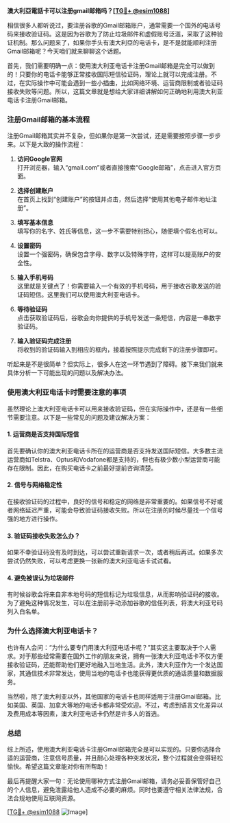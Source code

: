 **澳大利亞電話卡可以注册gmail邮箱吗？[[TG💪+ @esim1088](https://t.me/s/esim1088)]**

相信很多人都听说过，要注册谷歌的Gmail邮箱账户，通常需要一个国外的电话号码来接收验证码。这是因为谷歌为了防止垃圾邮件和虚假账号泛滥，采取了这种验证机制。那么问题来了，如果你手头有澳大利亞的电话卡，是不是就能顺利注册Gmail邮箱呢？今天咱们就来聊聊这个话题。

首先，我们需要明确一点：使用澳大利亚电话卡注册Gmail邮箱是完全可以做到的！只要你的电话卡能够正常接收国际短信验证码，理论上就可以完成注册。不过，在实际操作中可能会遇到一些小插曲，比如网络环境、运营商限制或者验证码接收失败等问题。所以，这篇文章就是想给大家详细讲解如何正确地利用澳大利亚电话卡注册Gmail邮箱。

### 注册Gmail邮箱的基本流程

注册Gmail邮箱其实并不复杂，但如果你是第一次尝试，还是需要按照步骤一步步来。以下是大致的操作流程：

1. **访问Google官网**  
   打开浏览器，输入“gmail.com”或者直接搜索“Google邮箱”，点击进入官方页面。

2. **选择创建账户**  
   在首页上找到“创建账户”的按钮并点击，然后选择“使用其他电子邮件地址注册”。

3. **填写基本信息**  
   填写你的名字、姓氏等信息，这一步不需要特别担心，随便填个假名也可以。

4. **设置密码**  
   设置一个强密码，确保包含字母、数字以及特殊字符，这样可以提高账户的安全性。

5. **输入手机号码**  
   这里就是关键点了！你需要输入一个有效的手机号码，用于接收谷歌发送的验证码短信。这里我们可以使用澳大利亚电话卡。

6. **等待验证码**  
   点击获取验证码后，谷歌会向你提供的手机号发送一条短信，内容是一串数字验证码。

7. **输入验证码完成注册**  
   将收到的验证码输入到相应的框内，接着按照提示完成剩下的注册步骤即可。

听起来是不是很简单？但实际上，很多人在这一环节遇到了障碍。接下来我们就来具体分析一下可能出现的问题以及解决办法。

### 使用澳大利亚电话卡时需要注意的事项

虽然理论上澳大利亚电话卡可以用来接收验证码，但在实际操作中，还是有一些细节需要注意。以下是一些常见的问题及建议解决方案：

#### 1. **运营商是否支持国际短信**
   首先要确认你的澳大利亚电话卡所在的运营商是否支持发送国际短信。大多数主流运营商如Telstra、Optus和Vodafone都是支持的，但也有极少数小型运营商可能存在限制。因此，在购买电话卡之前最好提前咨询清楚。

#### 2. **信号与网络稳定性**
   在接收验证码的过程中，良好的信号和稳定的网络是非常重要的。如果信号不好或者网络延迟严重，可能会导致验证码接收失败。所以在注册的时候尽量找一个信号强的地方进行操作。

#### 3. **验证码接收失败怎么办？**
   如果不幸验证码没有及时到达，可以尝试重新请求一次，或者稍后再试。如果多次尝试仍然失败，可以考虑更换一张新的澳大利亚电话卡试试看。

#### 4. **避免被误认为垃圾邮件**
   有时候谷歌会将来自非本地号码的短信标记为垃圾信息，从而影响验证码的接收。为了避免这种情况发生，可以在注册前手动添加谷歌的信任列表，将澳大利亚号码列入白名单。

### 为什么选择澳大利亚电话卡？

也许有人会问：“为什么要专门用澳大利亚电话卡呢？”其实这主要取决于个人需求。对于那些经常需要在国外工作的朋友来说，拥有一张澳大利亚电话卡不仅方便接收验证码，还能帮助他们更好地融入当地生活。此外，澳大利亚作为一个发达国家，其通信技术非常发达，使用当地的电话卡也能获得更优质的通话质量和数据服务。

当然啦，除了澳大利亚以外，其他国家的电话卡也同样适用于注册Gmail邮箱。比如美国、英国、加拿大等地的电话卡都非常受欢迎。不过，考虑到语言文化差异以及费用成本等因素，澳大利亚电话卡仍然是许多人的首选。

### 总结

综上所述，使用澳大利亚电话卡注册Gmail邮箱完全是可以实现的。只要你选择合适的运营商，注意信号质量，并且耐心处理各种突发状况，整个过程就会变得轻松愉快。希望这篇文章能对你有所帮助！

最后再提醒大家一句：无论使用哪种方式注册Gmail邮箱，请务必妥善保管好自己的个人信息，避免泄露给他人造成不必要的麻烦。同时也要遵守相关法律法规，合法合规地使用互联网资源。

[[TG💪+ @esim1088](https://t.me/s/esim1088) ![Image](https://i.postimg.cc/4NQfJmqS/Snipaste-2025-05-13-00-14-12.png)]